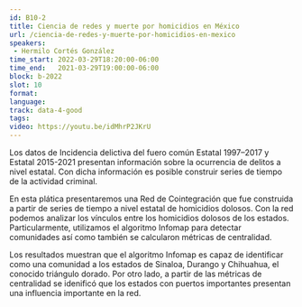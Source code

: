 ```yaml
---
id: B10-2
title: Ciencia de redes y muerte por homicidios en México
url: /ciencia-de-redes-y-muerte-por-homicidios-en-mexico
speakers:
 - Hermilo Cortés González
time_start: 2022-03-29T18:20:00-06:00
time_end:   2021-03-29T19:00:00-06:00
block: b-2022
slot: 10
format: 
language: 
track: data-4-good
tags:
video: https://youtu.be/idMhrP2JKrU
---
```


Los datos de Incidencia delictiva del fuero común Estatal 1997–2017  y Estatal 2015-2021 presentan información sobre la ocurrencia de delitos a nivel estatal. Con dicha información es posible construir series de tiempo de la actividad criminal. 

En esta plática presentaremos una Red de Cointegración que fue construida a partir de series de tiempo a nivel estatal de homicidios dolosos. Con la red podemos analizar los vínculos entre los homicidios dolosos de los estados.  Particularmente, utilizamos el algoritmo Infomap para detectar comunidades así como también se calcularon métricas de centralidad.

Los resultados muestran que el algoritmo Infomap es capaz de identificar como una comunidad a los estados de Sinaloa,  Durango y Chihuahua, el conocido triángulo dorado.  Por otro lado, a partir de las métricas de centralidad se idenificó que los estados con puertos importantes presentan una influencia importante en la red.

